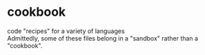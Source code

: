 # cookbook
code "recipes" for a variety of languages  
Admittedly, some of these files belong in a "sandbox" rather than a "cookbook".
